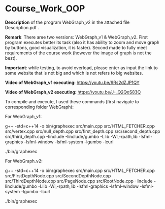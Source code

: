 # Course_Work_OOP

**Description** of the program WebGraph_v2 in the attached file Description.pdf .

**Remark**:
There aree two versions: WebGraph_v1 & WebGraph_v2.
First program executes better its task (also it has ability to zoom and move graph by buttons, good visualization, it is faster).
Second made to fully meet requirements of the course work (however the image of graph is not the best).

**Important**: while testing, to avoid overload, please enter as input the link to some website that is not big and which is not refers to big websites.

**Video of WebGraph_v1 executing**:
https://youtu.be/9Rs2dZJP1QY

**Video of WebGraph_v2 executing**:
https://youtu.be/J-_Q2QoS83Q



To compile and execute, I used these commands (first navigate to corresponding folder WebGraph):

For WebGraph_v1:

g++ -std=c++14 -o bin/graphexec src/main.cpp src/HTML_FETCHER.cpp src/vertex.cpp src/null_depth.cpp src/first_depth.cpp src/second_depth.cpp src/third_depth.cpp -Iinclude -Iinclude/gumbo -Llib -Wl,-rpath,lib -lsfml-graphics -lsfml-window -lsfml-system -lgumbo -lcurl

./bin/graphexec

For WebGraph_v2:

g++ -std=c++14 -o bin/graphexec src/main.cpp src/HTML_FETCHER.cpp src/FirstDepthNode.cpp src/SecondDepthNode.cpp src/ThirdDepthNode.cpp src/PageNode.cpp src/RootNode.cpp -Iinclude -Iinclude/gumbo -Llib -Wl,-rpath,lib -lsfml-graphics -lsfml-window -lsfml-system -lgumbo -lcurl

./bin/graphexec
